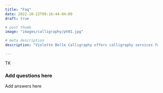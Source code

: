 ```yaml
---
title: "Faq"
date: 2022-10-22T09:16:44-04:00
draft: true

# post thumb
image: "images/calligraphy/ph01.jpg"

# meta description
description: "Violette Belle Calligraphy offers calligraphy services for personal stationery, weddings, and other life events."

---
```

TK
### Add questions here
Add answers here